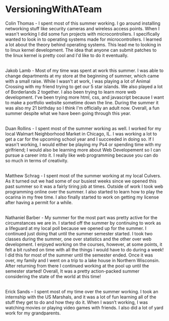 # VersioningWithATeam


Colin Thomas - I spent most of this summer working. I go around installing networking stuff like security cameras and wireless access points. When I wasn't working I did some fun projects with microcontrollers. I specifically wanted to look in to operating systems made for microcontrollers. I learned a lot about the theory behind operating systems. This lead me to looking in to linux kernel development. The idea that anyone can submit patches to the linux kernel is pretty cool and I'd like to do it eventually. <br /><br />

Jakob Lamb - Most of my time was spent at work this summer. I was able to change departments at my store at the beginning of summer, which came with a small raise. While I wasn't at work, I was playing a lot of Animal Crossing with my friend trying to get our 5 star islands. We also played a lot of Borderlands 2 together. I also been trying to learn more web development. I've been trying more html, css, and javascript because I want to make a portfolio website sometime down the line. During the summer it was also my 21 birthday so I think I'm officially an adult now. Overall, a fun summer despite what we have been going through this year.<br /><br /> 

Duan Rollins - I spent most of the summer working as well. I worked for my local Walmart Neighborhood Market in Chicago, IL. I was working a lot to get a car for the upcoming school year and I succeeded in doing so. If I wasn't working, I would either be playing my Ps4 or spending time with my girlfriend; I would also be learning more about Web Developement so I can pursue a career into it. I really like web programming because you can do so much in terms of creativity. <br /><br />

Matthew Schrag - I spent most of the summer working at my local Culvers. As it turned out we had some of our busiest weeks since we opened this past summer so it was a fairly tiring job at times. Outside of work I took web programming online over the summer. I also started to learn how to play the ocarina in my free time. I also finally started to work on getting my license after having a permit for a while. <br /><br />

Nathaniel Barber - My summer for the most part was pretty active for the circumstances we are in. I started off the summer by continuing to work as a lifeguard at my local poll because we opened up for the summer. I continued just doing that until the summer semester started. I took two classes during the summer, one over statistics and the other over web development. I enjoyed working on the courses, however, at some points, it felt a bit rushed on time with all the things I would have to do during a week! I did this for most of the summer until the semester ended. Once it was over, my family and I went on a trip to a lake house in Northern Wisconsin. After returning from there I continued working at the pool up until the semester started! Overall, It was a pretty action-packed summer considering the state of the world at this time! <br /><br />

Erick Sands – I spent most of my time over the summer working. I took an internship with the US Marshals, and it was a lot of fun learning all of the stuff they get to do and how they do it. When I wasn’t working, I was watching movies or playing video games with friends. I also did a lot of yard work for my grandparents.
